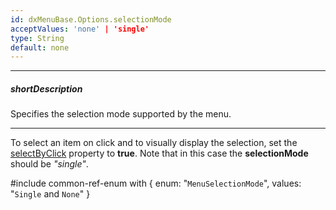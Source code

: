 ```yaml
---
id: dxMenuBase.Options.selectionMode
acceptValues: 'none' | 'single'
type: String
default: none
---
```

---
##### shortDescription
Specifies the selection mode supported by the menu.

---
To select an item on click and to visually display the selection, set the [selectByClick](/api-reference/10%20UI%20Components/dxMenuBase/1%20Configuration/selectByClick.md '/Documentation/ApiReference/UI_Components/dxMenu/Configuration/#selectByClick') property to **true**. Note that in this case the **selectionMode** should be *"single"*.

#include common-ref-enum with {
    enum: "`MenuSelectionMode`",
    values: "`Single` and `None`"
}